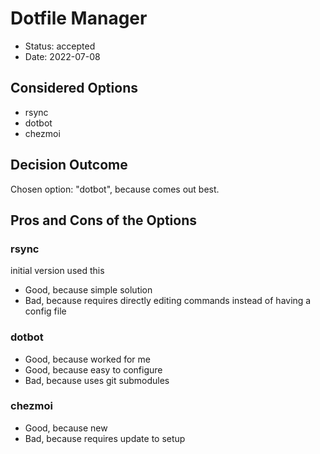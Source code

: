 # Dotfile Manager

* Status: accepted
* Date: 2022-07-08

## Considered Options

* rsync
* dotbot
* chezmoi

## Decision Outcome

Chosen option: "dotbot", because comes out best.

## Pros and Cons of the Options

### rsync

initial version used this

* Good, because simple solution
* Bad, because requires directly editing commands instead of having a config file

### dotbot

* Good, because worked for me
* Good, because easy to configure
* Bad, because uses git submodules

### chezmoi

* Good, because new
* Bad, because requires update to setup
